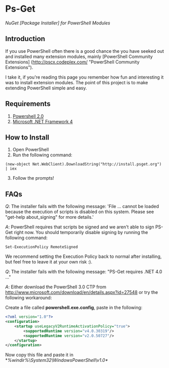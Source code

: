 Ps-Get
======

*NuGet [Package Installer] for PowerShell Modules*

Introduction
------------

If you use PowerShell often there is a good chance the you have seeked out and installed many extension modules, mainly [PowerShell Community Extensions] (http://pscx.codeplex.com/ "PowerShell Community Extensions").

I take it, if you're reading this page you remember how fun and interesting it was to install extension modules. The point of this project is to make extending PowerShell simple and easy.

Requirements
------------

1. [Powershell 2.0](http://www.microsoft.com/web/gallery/install.aspx?appid=PowerShell2)
2. [Microsoft .NET Framework 4](http://www.microsoft.com/web/gallery/install.aspx?appid=NETFramework4)

How to Install
--------------

1. Open PowerShell
2. Run the following command:
```
(new-object Net.WebClient).DownloadString("http://install.psget.org") | iex
```
3. Follow the prompts!


FAQs
--------------------------------
*Q*: The installer fails with the following message: 'File ... cannot be loaded because the execution of scripts is disabled on this system. Please see "get-help about_signing" for more details.'

*A*: PowerShell requires that scripts be signed and we aren't able to sign PS-Get right now. You should temporarily disable signing by running the following command:

```
Set-ExecutionPolicy RemoteSigned
```

We recommend setting the Execution Policy back to normal after installing, but feel free to leave it at your own risk :).

*Q*: The installer fails with the following message: "PS-Get requires .NET 4.0 ..."

*A*: Either download the PowerShell 3.0 CTP from http://www.microsoft.com/download/en/details.aspx?id=27548 or try the following workaround:

Create a file called **powershell.exe.config**, paste in the following:

```xml
<?xml version="1.0"?> 
<configuration> 
    <startup useLegacyV2RuntimeActivationPolicy="true"> 
        <supportedRuntime version="v4.0.30319"/> 
        <supportedRuntime version="v2.0.50727"/> 
    </startup> 
</configuration>
```

Now copy this file and paste it in **%windir%\System32\WindowsPowerShell\v1.0\**